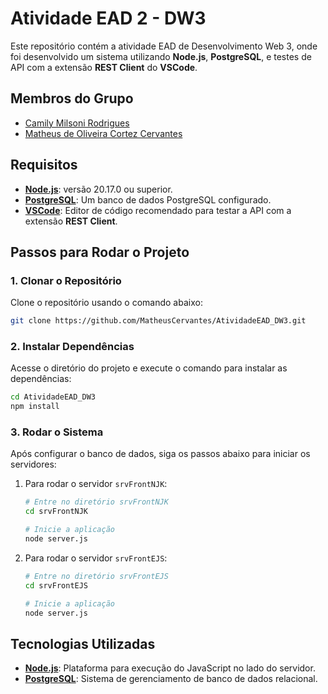# Atividade EAD 2 - DW3

Este repositório contém a atividade EAD de Desenvolvimento Web 3, onde foi desenvolvido um sistema utilizando **Node.js**, **PostgreSQL**, e testes de API com a extensão **REST Client** do **VSCode**.

## Membros do Grupo

- [Camily Milsoni Rodrigues](https://github.com/camilymilsoni)
- [Matheus de Oliveira Cortez Cervantes](https://github.com/MatheusCervantes)

## Requisitos

- **[Node.js](https://nodejs.org/en/)**: versão 20.17.0 ou superior.
- **[PostgreSQL](https://www.postgresql.org/download/)**: Um banco de dados PostgreSQL configurado.
- **[VSCode](https://code.visualstudio.com/)**: Editor de código recomendado para testar a API com a extensão **REST Client**.

## Passos para Rodar o Projeto

### 1. Clonar o Repositório

Clone o repositório usando o comando abaixo:

```bash
git clone https://github.com/MatheusCervantes/AtividadeEAD_DW3.git
```

### 2. Instalar Dependências

Acesse o diretório do projeto e execute o comando para instalar as dependências:

```bash
cd AtividadeEAD_DW3
npm install
```

### 3. Rodar o Sistema

Após configurar o banco de dados, siga os passos abaixo para iniciar os servidores:

1. Para rodar o servidor `srvFrontNJK`:
   ```bash
   # Entre no diretório srvFrontNJK
   cd srvFrontNJK
   
   # Inicie a aplicação
   node server.js
   ```

2. Para rodar o servidor `srvFrontEJS`:
   ```bash
   # Entre no diretório srvFrontEJS
   cd srvFrontEJS
   
   # Inicie a aplicação
   node server.js
   ```
   
## Tecnologias Utilizadas

- **[Node.js](https://nodejs.org/en/)**: Plataforma para execução do JavaScript no lado do servidor.
- **[PostgreSQL](https://www.postgresql.org/download/)**: Sistema de gerenciamento de banco de dados relacional.
